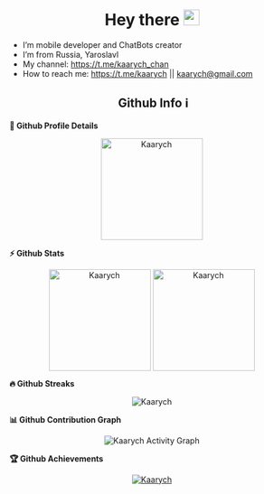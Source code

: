<h1 align="center">
  Hey there <img src="https://media.giphy.com/media/hvRJCLFzcasrR4ia7z/giphy.gif" width="28">
   <!-- I'm <a href="https://t.me/kaarych">Andrey Karchevsky</a>!  -->
</h1>

- I’m mobile developer and ChatBots creator
- I’m from Russia, Yaroslavl
- My channel: https://t.me/kaarych_chan
- How to reach me: https://t.me/kaarych || kaarych@gmail.com

<h2 align=center>&nbsp;Github Info ℹ️</h2>
	
  <summary><b>🔎 Github Profile Details</b></summary>
<p align="center"><img height="180em" src="https://github-profile-summary-cards.vercel.app/api/cards/profile-details?username=kaarych&theme=github_dark" alt="Kaarych" align = "center"/></p>

  <summary><b>⚡ Github Stats</b></summary>
<p align="center"><img height="180em" src="https://github-readme-stats.vercel.app/api?username=Kaarych&hide_border=true&count_private=true&show_icons=true&theme=radical" alt="Kaarych" align = "center"/>
<img height="180em" src="https://github-readme-stats.vercel.app/api/top-langs?username=Kaarych&show_icons=true&locale=en&layout=compact&hide_border=true&theme=radical" alt="Kaarych" align = "center"/></p>

 <summary><b>🔥 Github Streaks</b></summary>
<p align="center"><img src="https://github-readme-streak-stats.herokuapp.com/?user=Kaarych&theme=black-ice&hide_border=true&stroke=0000&background=0D1117&ring=e05397&fire=e05397&currStreakLabel=e05397" alt="Kaarych" /></p>

<summary><b>📊 Github Contribution Graph</b></summary>
<p align="center"<a href="#"><img alt="Kaarych Activity Graph" src="https://activity-graph.herokuapp.com/graph?username=Kaarych&bg_color=0D1117&color=e05397&line=e05397&point=FFFFFF&hide_border=true&" /></a></p>
<!-- </details>
<details>    -->
 <summary><b>🏆 Github Achievements</b></summary>
<p align="center"> <a href="https://github.com/Kaarych"><img src="https://github-profile-trophy.vercel.app/?username=Kaarych&margin-w=5&theme=radical" alt="Kaarych" /></a> </p>
